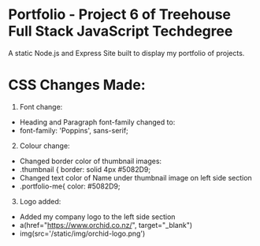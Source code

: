 # Portfolio - Project 6 of Treehouse Full Stack JavaScript Techdegree
A static Node.js and Express Site built to display my portfolio of projects.

# CSS Changes Made:

1) Font change: 
- Heading and Paragraph font-family changed to:
- font-family: 'Poppins', sans-serif;

2) Colour change: 
- Changed border color of thumbnail images:
- .thumbnail { border: solid 4px #5082D9;
- Changed text color of Name under thumbnail image on left side section 
- .portfolio-me{ color: #5082D9;

3) Logo added:
- Added my company logo to the left side section
- a(href="https://www.orchid.co.nz/", target="_blank")
- img(src='/static/img/orchid-logo.png')
